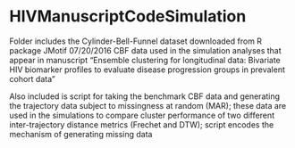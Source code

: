 # HIVManuscriptCodeSimulation
Folder includes the Cylinder-Bell-Funnel dataset downloaded from R package JMotif 07/20/2016
CBF data used in the simulation analyses that appear in manuscript “Ensemble clustering for longitudinal data: Bivariate HIV biomarker profiles to evaluate disease progression groups in prevalent cohort data”

Also included is script for taking the benchmark CBF data and generating the trajectory data subject to missingness at random (MAR); these data
are used in the simulations to compare cluster performance of two different inter-trajectory distance metrics (Frechet and DTW); script encodes the
mechanism of generating missing data
